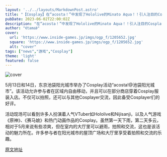 ```yaml
---
layout: '../../layouts/MarkdownPost.astro'
title: "【Cosplay】在“acosta！”中发现了Hololive的Minato Aqua！！引人注目的Cosplayer·Mira【共8张照片】"
pubDate: 2023-06-02T22:00:02Z
description: "在“acosta！”中发现了Hololive的Minato Aqua！！引人注目的Cosplayer·Mira【共8张照片】"
author: "《tama》"
cover:
  url: 'https://www.inside-games.jp/imgs/ogp_f/1205652.jpg'
  square: 'https://www.inside-games.jp/imgs/ogp_f/1205652.jpg'
  alt: "cover"
tags: ["news","游戏","Cosplay"]
theme: 'light'
featured: false
---
```


![cover](https://www.inside-games.jp/imgs/ogp_f/1205652.jpg)

5月13日和14日，东京池袋阳光城市举办了Cosplay活动“acosta!@池袋阳光城市”。该活动允许参与者在区域内自由移动，并且可以在部分商店穿着Cosplay服装入店。不仅可以拍照，还可以与其他Cosplayer交流，因此备受Cosplayer们的好评。

活动现场可以看到许多人扮演着人气VTuber如Hololive和Nijisanji，以及人气游戏《原神》、《赛马娘》和热门动画作品的Cosplay。虽然第一天下雨，第二天多云，相对于5月来说有些凉爽，但在室内的大厅里可以避雨，拍照和交流，这也是该活动的魅力所在。许多参与者在阳光城市的屋顶广场和大厅里享受着拍照和交流的乐趣。

  [原文地址](https://www.inside-games.jp/article/2023/06/03/146350.html)